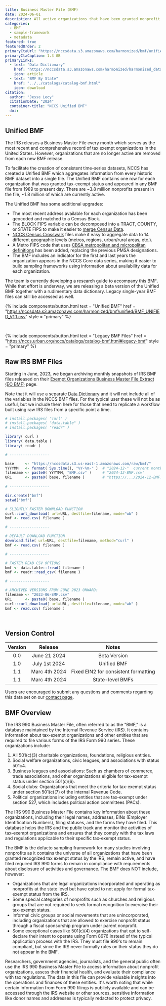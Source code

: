 ```yaml
---
title: Business Master File (BMF)
date: 2024-06-01
description: All active organizations that have been granted nonprofit status by the IRS.
categories:
  - BMF
  - sample-framework
  - metadata
featured: true
featuredOrder: 2
primaryCtaUrl: "https://nccsdata.s3.amazonaws.com/harmonized/bmf/unified/BMF_UNIFIED_V1.1.csv"
primaryCtaCaption: 1.3 GB
primaryLinks:
  - text: "Data Dictionary"
    href: "https://nccsdata.s3.amazonaws.com/harmonized/harmonized_data_dictionary.xlsx"
    icon: article
  - text: "BMF By State"
    href: "../../catalogs/catalog-bmf.html"
    icon: download
citation: 
  author: "Jesse Lecy"
  citationDate: "2024"
  container-title: "NCCS Unified BMF"
  doi:
---
```


## Unified BMF

The IRS releases a Business Master File every month which serves as the most recent and comprehensive record of tax exempt organizations in the United States. However, organizations that are no longer active are removed from each new BMF release.

To facilitate the creation of consistent time-series datasets, NCCS has created a Unified BMF which aggregates information from every historic BMF dataset into a single file. The Unified BMF contains one row for each organization that was granted tax-exempt status and appeared in any BMF file from 1989 to present day. There are ~3.8 million nonprofits present in the file, ~1.8 million of which are currently active. 

The Unified BMF has some additional upgrades:

* The most recent address available for each organization has been geocoded and matched to a Census Block.
* The BLOCK FIPS variable can be decomposed into a TRACT, COUNTY, or STATE FIPS to make it easier to [merge Census Data](https://urbaninstitute.github.io/nccs/catalogs/catalog-census_crosswalk.html).
* [NCCS Census Crosswalk](https://nccs.urban.org/nccs/datasets/census/) files make it easy to aggregate data to 14 different geographic levels (metros, regions, urban/rural areas, etc.).
* A Metro FIPS code that uses [CBSA metropolitan and micropolitan definitions](https://carolinatracker.unc.edu/stories/2020/10/28/cbsa_geography/) has been added, replacing the previous PMSA designations.
* The BMF includes an indicator for the first and last years the organization appears in the NCCS Core data series, making it easier to build sampling frameworks using information about availability data for each organization. 

The team is currently developing a research guide to accompany this BMF. While that effort is underway, we are releasing a beta version of the Unified BMF together with a rudimentary data dictionary. Legacy single-year BMF files can still be accessed as well. 

{% include components/button.html
  text = "Unified BMF"
  href = "https://nccsdata.s3.amazonaws.com/harmonized/bmf/unified/BMF_UNIFIED_V1.1.csv"
  style = "primary"
%}

<br>

{% include components/button.html
  text = "Legacy BMF Files"
  href = "https://nccs.urban.org/nccs/catalogs/catalog-bmf.html#legacy-bmf"
  style = "primary"
%}

## Raw IRS BMF Files 

Starting in June, 2023, we began archiving monthly snapshots of IRS BMF files released on their [Exempt Organizations Business Master File Extract (EO BMF)](https://www.irs.gov/charities-non-profits/exempt-organizations-business-master-file-extract-eo-bmf) page. 

Note that it will use a separate [Data Dictionary](https://www.irs.gov/pub/irs-soi/eo-info.pdf) and it will not include all of the variables in the NCCS BMF files. For the typical user these will not be as useful, but we include them here for those that need to replicate a workflow built using raw IRS files from a specific point a time. 


```r
# install.packages( "curl" )
# install.packages( "data.table" )
# install.packages( "readr" )

library( curl )
library( data.table )
library( readr )

# ------------------

base     <- "https://nccsdata.s3.us-east-1.amazonaws.com/raw/bmf/"
YYYYMM   <- format( Sys.time(), "%Y-%m-" )  # "2024-12-"  current month
filename <- paste0( YYYYMM, "BMF.csv" )     # "2024-12-BMF.csv"
URL      <- paste0( base, filename )        # "https://.../2024-12-BMF.csv"
 
# ------------------ 

dir.create("bmf")
setwd("bmf")

# SLIGHTLY FASTER DOWNLOAD FUNCTION
curl::curl_download( url=URL, destfile=filename, mode="wb" )
bmf <- read.csv( filename )

# ------------------

# DEFAULT DOWNLOAD FUNCTION 
download.file( url=URL, destfile=filename, method="curl" )
bmf <- read.csv( filename )

# ------------------

# FASTER READ CSV OPTIONS 
bmf <- data.table::fread( filename )
bmf <- readr::read_csv( filename )

# ------------------ 

# ARCHIVED VERSIONS FROM JUNE 2023 ONWARD:
filename <- "2023-06-BMF.csv"
URL      <- paste0( base, filename ) 
curl::curl_download( url=URL, destfile=filename, mode="wb" )
bmf <- read.csv( filename )
```

<br>


## Version Control

| Version | Release | Notes |
| :---: | :---: | :---: |
| 0.0 | June 21 2024 | Beta Version |
| 1.0 | July 1st 2024 | Unified BMF |
| 1.1 | Marc 4th 2024 | Fixed EIN2 for consistent formatting |
| 1.1 | Marc 4th 2024 | State-level BMFs |


Users are encouraged to submit any questions and comments regarding this data set on our [contact page](https://nccs.urban.org/nccs/contact/).


## BMF Overview

The IRS 990 Business Master File, often referred to as the "BMF," is a database maintained by the Internal Revenue Service (IRS). It contains information about tax-exempt organizations and other entities that are required to file various forms of the IRS Form 990 series. These organizations include:

1. All 501(c)(3) charitable organizations, foundations, religious entities.
2. Social welfare organizations, civic leagues, and associations with status 501c4. 
3. Business leagues and associations: Such as chambers of commerce, trade associations, and other organizations eligible for tax-exempt status under section 501(c)(6).
4. Social clubs: Organizations that meet the criteria for tax-exempt status under section 501(c)(7) of the Internal Revenue Code.
5. Political organizations including entities that are tax-exempt under section 527, which includes political action committees (PACs).

The IRS 990 Business Master File contains key information about these organizations, including their legal names, addresses, EINs (Employer Identification Numbers), filing statuses, and the forms they have filed. This database helps the IRS and the public track and monitor the activities of tax-exempt organizations and ensures that they comply with the tax laws and regulations applicable to their specific tax-exempt status.

The BMF is the defacto sampling framework for many studies involving nonprofits as it contains the universe of all organizations that have been granted recognized tax exempt status by the IRS, remain active, and have filed required IRS 990 forms to remain in compliance with requirements about disclosure of activities and governance. The BMF does NOT include, however: 

* Organizations that are legal organizations incorporated and operating as nonprofits at the state level but have opted to not apply for formal tax-exempt status from the IRS.
* Some special categories of nonprofits such as churches and religious groups that are not required to seek formal recognition to exercise their tax-exempt status.
* Informal civic groups or social movements that are unincorporated, including organizations that are allowed to exercise nonprofit status through a fiscal sponsorship program under parent nonprofit.
* Some exceptional cases like 501(c)(4) organizations that opt to self-declare their intent to operate using Form 8976 instead of the typical application process with the IRS. They must file 990's to remain compliant, but since the IRS never formally rules on their status they do not appear in the BMF. 

Researchers, government agencies, journalists, and the general public often use the IRS 990 Business Master File to access information about nonprofit organizations, assess their financial health, and evaluate their compliance with tax regulations. The data in this file can provide valuable insights into the operations and finances of these entities. It's worth noting that while certain information from Form 990 filings is publicly available and can be accessed through the IRS website or other sources, sensitive information like donor names and addresses is typically redacted to protect privacy.
